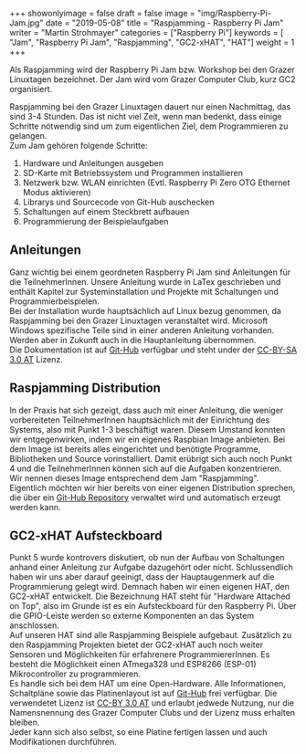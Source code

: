 +++
showonlyimage = false
draft = false
image = "img/Raspberry-Pi-Jam.jpg"
date = "2019-05-08"
title = "Raspjamming - Raspberry Pi Jam"
writer = "Martin Strohmayer"
categories = ["Raspberry Pi"]
keywords = [ "Jam", "Raspberry Pi Jam", "Raspjamming", "GC2-xHAT", "HAT"]
weight = 1
+++

Als Raspjamming wird der Raspberry Pi Jam bzw. Workshop bei den Grazer Linuxtagen bezeichnet. Der Jam wird vom Grazer Computer Club, kurz GC2 organisiert. 
<!--more-->


Raspjamming bei den Grazer Linuxtagen dauert nur einen Nachmittag, das sind 3-4 Stunden. Das ist nicht viel Zeit, wenn man bedenkt, dass einige Schritte nötwendig sind um zum eigentlichen Ziel, dem Programmieren zu gelangen.  
Zum Jam gehören folgende Schritte:

 1. Hardware und Anleitungen ausgeben
 2. SD-Karte mit Betriebssystem und Programmen installieren
 3. Netzwerk bzw. WLAN einrichten (Evtl. Raspberry Pi Zero OTG Ethernet Modus aktivieren) 
 4. Librarys und Sourcecode von Git-Hub auschecken
 5. Schaltungen auf einem Steckbrett aufbauen
 6. Programmierung der Beispielaufgaben


## Anleitungen

Ganz wichtig bei einem geordneten Raspberry Pi Jam sind Anleitungen für die TeilnehmerInnen. Unsere Anleitung wurde in LaTex geschrieben und enthält Kapitel zur Systeminstallation und Projekte mit Schaltungen und Programmierbeispielen.  
Bei der Installation wurde hauptsächlich auf Linux bezug genommen, da Raspjamming bei den Grazer Linuxtagen veranstaltet wird. Microsoft Windows spezifische Teile sind in einer anderen Anleitung vorhanden. Werden aber in Zukunft auch in die Hauptanleitung übernommen.  
Die Dokumentation ist auf [Git-Hub](https://github.com/GrazerComputerClub/Raspjamming/) verfügbar und steht under der [CC-BY-SA 3.0 AT](https://creativecommons.org/licenses/by-sa/3.0/at) Lizenz.


## Raspjamming Distribution

In der Praxis hat sich gezeigt, dass auch mit einer Anleitung, die weniger vorbereiteten TeilnehmerInnen hauptsächlich mit der Einrichtung des Systems, also mit Punkt 1-3 beschäftigt waren. Diesem Umstand konnten wir entgegenwirken, indem wir ein eigenes Raspbian Image anbieten. Bei dem Image ist bereits alles eingerichtet und benötigte Programme, Bibliotheken und Source vorinstalliert. Damit erübrigt sich auch noch Punkt 4 und die TeilnehmerInnen können sich auf die Aufgaben konzentrieren.  
Wir nennen dieses Image entsprechend dem Jam "Raspjamming". Eigentlich möchten wir hier bereits von einer eigenen Distribution sprechen, die über ein [Git-Hub Repository](https://github.com/GrazerComputerClub/Raspbian-Image-Generator) verwaltet wird und automatisch erzeugt werden kann.


## GC2-xHAT Aufsteckboard

Punkt 5 wurde kontrovers diskutiert, ob nun der Aufbau von Schaltungen anhand einer Anleitung zur Aufgabe dazugehört oder nicht. Schlussendlich haben wir uns aber darauf geeinigt, dass der Hauptaugenmerk auf die Programmierung gelegt wird. Demnach haben wir einen eigenen HAT, den GC2-xHAT entwickelt. Die Bezeichnung HAT steht für "Hardware Attached on Top", also im Grunde ist es ein Aufsteckboard für den Raspberry Pi. Über die GPIO-Leiste werden so externe Komponenten an das System anschlossen.  
Auf unseren HAT sind alle Raspjamming Beispiele aufgebaut. Zusätzlich zu den Raspjamming Projekten bietet der GC2-xHAT auch noch weiter Sensoren und Möglichkeiten für erfahrenere ProgrammiererInnen. Es besteht die Möglichkeit einen ATmega328 und ESP8266 (ESP-01) Mikrocontroller zu programmieren.  
Es handle sich bei dem HAT um eine Open-Hardware. Alle Informationen, Schaltpläne sowie das Platinenlayout ist auf [Git-Hub](https://github.com/GrazerComputerClub/GC2-xHAT) frei verfügbar. Die verwendetet Lizenz ist [CC-BY 3.0 AT](https://creativecommons.org/licenses/by/3.0/at/) und  erlaubt jedwede Nutzung, nur die Namensnennung des Grazer Computer Clubs und der Lizenz muss erhalten bleiben.   
Jeder kann sich also selbst, so eine Platine fertigen lassen und auch Modifikationen durchführen.


